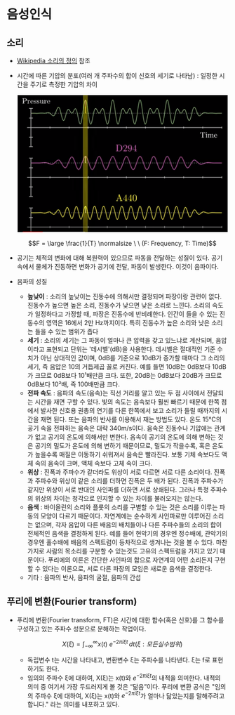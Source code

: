 # 음성인식

## 소리

- [Wikipedia 소리의 정의](https://ko.wikipedia.org/wiki/소리) 참조

- 시간에 따른 기압의 분포(여러 개 주파수의 합이 신호의 세기로 나타남) : 일정한 시간을 주기로 측정한 기압의 차이

  ![FFT](./img/FFT.PNG)

  $$F = \large \frac{1}{T} \normalsize \ \ (F: Frequency, T: Time)$$

- 공기는 체적의 변화에 대해 복원력이 있으므로 파동을 전달하는 성질이 있다. 공기 속에서 물체가 진동하면 변화가 공기에 전달, 파동이 발생한다. 이것이 음파이다.

- 음파의 성질

  - **높낮이** : 소리의 높낮이는 진동수에 의해서만 결정되며 파장이랑 관련이 없다. 진동수가 높으면 높은 소리, 진동수가 낮으면 낮은 소리로 느낀다. 소리의 속도가 일정하다고 가정할 때, 파장은 진동수에 반비례한다. 인간이 들을 수 있는 진동수의 영역은 16에서 2만 Hz까지이다. 특히 진동수가 높은 소리와 낮은 소리는 들을 수 있는 범위가 좁다
  - **세기** : 소리의 세기는 그 파동이 얼마나 큰 압력을 갖고 있느냐로 계산되며, 음압이라고 표현되고 단위는 '데시벨'(dB)을 사용한다. 데시벨은 절대적인 기준 수치가 아닌 상대적인 값이며, 0dB를 기준으로 10dB가 증가할 때마다 그 소리의 세기, 즉 음압은 10의 거듭제곱 꼴로 커진다. 예를 들면 10dB는 0dB보다 10dB가 크므로 0dB보다 10¹배만큼 크다. 또한, 20dB는 0dB보다 20dB가 크므로 0dB보다 10²배, 즉 100배만큼 크다.
  - **전파 속도** : 음파의 속도(음속)는 직선 거리를 알고 있는 두 점 사이에서 전달되는 시간을 재면 구할 수 있다. 빛의 속도는 음속보다 훨씬 빠르기 때문에 한쪽 점에서 발사한 신호용 권총의 연기를 다른 한쪽에서 보고 소리가 들릴 때까지의 시간을 재면 된다. 또는 음파의 반사를 이용해서 재는 방법도 있다. 온도 15℃의 공기 속을 전파하는 음속은 대략 340m/s이다. 음속은 진동수나 기압에는 관계가 없고 공기의 온도에 의해서만 변한다. 음속이 공기의 온도에 의해 변하는 것은 공기의 밀도가 온도에 의해 변하기 때문이므로, 밀도가 작을수록, 혹은 온도가 높을수록 매질은 이동하기 쉬워져서 음속은 빨라진다. 보통 기체 속보다도 액체 속의 음속이 크며, 액체 속보다 고체 속이 크다.
  - **위상** : 진폭과 주파수가 같더라도 위상이 서로 다르면 서로 다른 소리이다. 진폭과 주파수와 위상이 같은 소리를 더하면 진폭은 두 배가 된다. 진폭과 주파수가 같지만 위상이 서로 반대인 사인파를 더하면 서로 상쇄된다. 그러나 특정 주파수의 위상의 차이는 청각으로 인지할 수 있는 차이를 불러오지는 않는다.
  - **음색** : 바이올린의 소리와 플룻의 소리를 구별할 수 있는 것은 소리를 이루는 파동의 모양이 다르기 때문이다. 자연계에는 순수하게 사인파로만 이루어진 소리는 없으며, 각자 음압이 다른 배음의 배치들이나 다른 주파수들의 소리의 합이 전체적인 음색을 결정하게 된다. 예를 들어 현악기의 경우엔 정수배에, 관악기의 경우엔 홀수배에 배음의 스펙트럼이 등차적으로 생겨나는 것을 볼 수 있다. 마찬가지로 사람의 목소리를 구분할 수 있는것도 고유의 스펙트럼을 가지고 있기 때문이다. 푸리에의 이론은 간단한 사인파의 합으로 자연계의 어떤 소리든지 구현할 수 있다는 이론으로, 서로 다른 파장의 모임은 새로운 음색을 결정한다.
  - 기타 : 음파의 반사, 음파의 굴절, 음파의 간섭

## 푸리에 변환(Fourier transform)

- 푸리에 변환(Fourier transform, FT)은 시간에 대한 함수(혹은 신호)를 그 함수를 구성하고 있는 주파수 성분으로 분해하는 작업이다.

    $${X(\xi)=\int _{-\infty }^{\infty }x(t)\ e^{-2\pi i\xi t}\,dt} (ξ : 모든 실수 범위)$$

  - 독립변수 t는 시간을 나타내고, 변환변수 ξ는 주파수를 나타낸다. ξ는 f로 표현하기도 한다.
  - 임의의 주파수 ξ에 대하여, X(ξ)는 x(t)와 $e^{−2πiξt}$의 내적을 의미한다. 내적의 의미 중 여기서 가장 두드러지게 볼 것은 “닮음”이다. 푸리에 변환 공식은 "임의의 주파수 ξ에 대하여, X(ξ)는 x(t)와 $e^{−2πiξt}$가 얼마나 닮았는지를 말해주려고 합니다." 라는 의미를 내포하고 있다.
